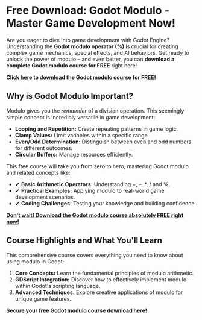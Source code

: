 # Free Download: Godot Modulo - Master Game Development Now!

Are you eager to dive into game development with Godot Engine? Understanding the **Godot modulo operator (%)** is crucial for creating complex game mechanics, special effects, and AI behaviors. Get ready to unlock the power of modulo – and even better, you can **download a complete Godot modulo course for FREE** right here!

[**Click here to download the Godot modulo course for FREE!**](https://udemywork.com/godot-modulo)

## Why is Godot Modulo Important?

Modulo gives you the *remainder* of a division operation. This seemingly simple concept is incredibly versatile in game development:

*   **Looping and Repetition:** Create repeating patterns in game logic.
*   **Clamp Values:** Limit variables within a specific range.
*   **Even/Odd Determination:** Distinguish between even and odd numbers for different outcomes.
*   **Circular Buffers:** Manage resources efficiently.

This free course will take you from zero to hero, mastering Godot modulo and related concepts like:

*   ✔ **Basic Arithmetic Operators:** Understanding +, -, *, / and %.
*   ✔ **Practical Examples:** Applying modulo to real-world game development scenarios.
*   ✔ **Coding Challenges:** Testing your knowledge and building confidence.

[**Don't wait! Download the Godot modulo course absolutely FREE right now!**](https://udemywork.com/godot-modulo)

## Course Highlights and What You'll Learn

This comprehensive course covers everything you need to know about using modulo in Godot:

1.  **Core Concepts:** Learn the fundamental principles of modulo arithmetic.
2.  **GDScript Integration:** Discover how to effectively implement modulo within Godot's scripting language.
3.  **Advanced Techniques:** Explore creative applications of modulo for unique game features.

[**Secure your free Godot modulo course download here!**](https://udemywork.com/godot-modulo)
